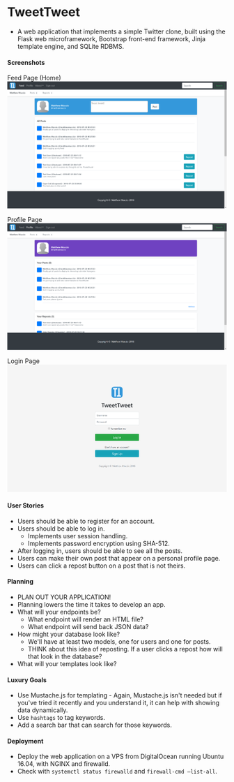 TweetTweet
==========
* A web application that implements a simple Twitter clone, built using the Flask web microframework, Bootstrap front-end framework, Jinja template engine, and SQLite RDBMS.

#### Screenshots
Feed Page (Home)
![tweettweet-feed.png](https://github.com/matthewmuccio/TweetTweet/raw/master/screenshots/tweettweet-feed.png)

Profile Page
![tweettweet-profile.png](https://github.com/matthewmuccio/TweetTweet/raw/master/screenshots/tweettweet-profile.png)

Login Page
![tweettweet-login.png](https://github.com/matthewmuccio/TweetTweet/raw/master/screenshots/tweettweet-login.png)

#### User Stories
* Users should be able to register for an account.
* Users should be able to log in.
	* Implements user session handling.
	* Implements password encryption using SHA-512.
* After logging in, users should be able to see all the posts.
* Users can make their own post that appear on a personal profile page.
* Users can click a repost button on a post that is not theirs. 

#### Planning
* PLAN OUT YOUR APPLICATION!
* Planning lowers the time it takes to develop an app. 
* What will your endpoints be?
	* What endpoint will render an HTML file?
	* What endpoint will send back JSON data?
* How might your database look like?
	* We'll have at least two models, one for users and one for posts.
	* THINK about this idea of reposting. If a user clicks a repost how will that look in the database? 
* What will your templates look like?

#### Luxury Goals
* Use Mustache.js for templating - Again, Mustache.js isn't needed but if you've tried it recently and you understand it, it can help with showing data dynamically.
* Use `hashtags` to tag keywords.
* Add a search bar that can search for those keywords.

#### Deployment
* Deploy the web application on a VPS from DigitalOcean running Ubuntu 16.04, with NGINX and firewalld.
* Check with `systemctl status firewalld` and `firewall-cmd —list-all`.
